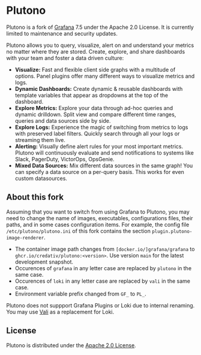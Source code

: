 # Plutono

Plutono is a fork of [Grafana](https://github.com/grafana/grafana) 7.5 under the Apache 2.0 License.
It is currently limited to maintenance and security updates.

Plutono allows you to query, visualize, alert on and understand your metrics no matter where they are stored. Create, explore, and share dashboards with your team and foster a data driven culture:

- **Visualize:** Fast and flexible client side graphs with a multitude of options. Panel plugins offer many different ways to visualize metrics and logs.
- **Dynamic Dashboards:** Create dynamic & reusable dashboards with template variables that appear as dropdowns at the top of the dashboard.
- **Explore Metrics:** Explore your data through ad-hoc queries and dynamic drilldown. Split view and compare different time ranges, queries and data sources side by side.
- **Explore Logs:** Experience the magic of switching from metrics to logs with preserved label filters. Quickly search through all your logs or streaming them live.
- **Alerting:** Visually define alert rules for your most important metrics. Plutono will continuously evaluate and send notifications to systems like Slack, PagerDuty, VictorOps, OpsGenie.
- **Mixed Data Sources:** Mix different data sources in the same graph! You can specify a data source on a per-query basis. This works for even custom datasources.


## About this fork

Assuming that you want to switch from using Grafana to Plutono, you may need to change the name of images, executables, configurations files, their paths, and in some cases configuration items.
For example, the config file `/etc/plutono/plutono.ini` of this fork contains the section `plugin.plutono-image-renderer`.

- The container image path changes from `[docker.io/]grafana/grafana` to `ghcr.io/credativ/plutono:<version>`. Use version `main` for the latest development snapshot.
- Occurences of `grafana` in any letter case are replaced by `plutono` in the same case.
- Occurences of `loki` in any letter case are replaced by `vali` in the same case.
- Environment variable prefix changed from `GF_` to `PL_`.

Plutono does not suppport Grafana Plugins or Loki due to internal renaming. You may use [Vali](https://github.com/credativ/vali) as a replacement for Loki.


## License

Plutono is distributed under the [Apache 2.0 License](https://github.com/credativ/plutono/blob/master/LICENSE).
